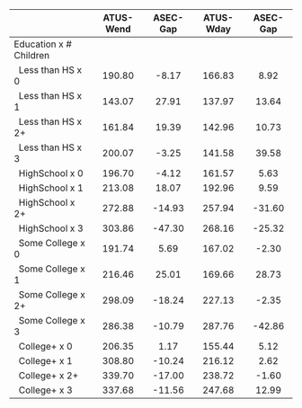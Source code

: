 
|                      |    ATUS-Wend |     ASEC-Gap |    ATUS-Wday |     ASEC-Gap |
| -------------------- | :----------: | :----------: | :----------: | :----------: |
| Education x # Children |              |              |              |              |
| &nbsp;&nbsp;Less than HS x 0 |       190.80 |        -8.17 |       166.83 |         8.92 |
| &nbsp;&nbsp;Less than HS x 1 |       143.07 |        27.91 |       137.97 |        13.64 |
| &nbsp;&nbsp;Less than HS x 2+ |       161.84 |        19.39 |       142.96 |        10.73 |
| &nbsp;&nbsp;Less than HS x 3 |       200.07 |        -3.25 |       141.58 |        39.58 |
| &nbsp;&nbsp;HighSchool x 0 |       196.70 |        -4.12 |       161.57 |         5.63 |
| &nbsp;&nbsp;HighSchool x 1 |       213.08 |        18.07 |       192.96 |         9.59 |
| &nbsp;&nbsp;HighSchool x 2+ |       272.88 |       -14.93 |       257.94 |       -31.60 |
| &nbsp;&nbsp;HighSchool x 3 |       303.86 |       -47.30 |       268.16 |       -25.32 |
| &nbsp;&nbsp;Some College x 0 |       191.74 |         5.69 |       167.02 |        -2.30 |
| &nbsp;&nbsp;Some College x 1 |       216.46 |        25.01 |       169.66 |        28.73 |
| &nbsp;&nbsp;Some College x 2+ |       298.09 |       -18.24 |       227.13 |        -2.35 |
| &nbsp;&nbsp;Some College x 3 |       286.38 |       -10.79 |       287.76 |       -42.86 |
| &nbsp;&nbsp;College+ x 0 |       206.35 |         1.17 |       155.44 |         5.12 |
| &nbsp;&nbsp;College+ x 1 |       308.80 |       -10.24 |       216.12 |         2.62 |
| &nbsp;&nbsp;College+ x 2+ |       339.70 |       -17.00 |       238.72 |        -1.60 |
| &nbsp;&nbsp;College+ x 3 |       337.68 |       -11.56 |       247.68 |        12.99 |

